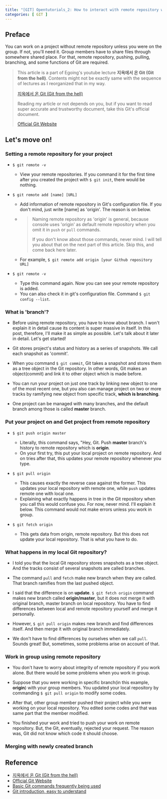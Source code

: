 ```yaml
---
title: "[GIT] Opentutorials_2: How to interact with remote repository with Git"
categories: [ GIT ]
---
```


## Preface

You can work on a project without remote repository unless you were on the group. If not, you'll need it. Group members have to share files through somewhere shared place. For that, remote repository, pushing, pulling, branching, and some functions of Git are required.

> This article is a part of Egoing's youtube lecture **지옥에서 온 Git (Git from the hell)**. Contents might not be exactly same with the sequence of lectures as I reorganized that in my way.
> 
> [지옥에서 온 Git (Git from the hell)](https://youtu.be/hFJZwOfme6w)
> 
> Reading my article or not depends on you, but if you want to read super accurate and trustworthy document, take this Git's official document.
> 
> [Official Git Website](https://git-scm.com/book/en/v2)

## Let's move on!

### Setting a remote repository for your project

* `$ git remote -v`
  - View your remote repositories. If you command it for the first time after you created the project with `$ git init`, there would be nothing.
  
* `$ git remote add [name] [URL]`
  - Add information of remote repository in Git's configuration file. If you don't mind, just write [name] as 'origin'. The reason is on below.
  - > Naming remote repository as 'origin' is general, because console uses 'origin' as default remote repository when you omit it in `push` or `pull` commands.  
    >
	> If you don't know about those commands, never mind. I will tell you about that on the next part of this article. Skip this, and come back here later.
  - For example, `$ git remote add origin [your Github repository URL]`
  
* `$ git remote -v`
  - Type this command again. Now you can see your remote repository is added.
  - You can also check it in git's configuration file. Command `$ git config --list`.

### What is 'branch'?

* Before using remote repository, you have to know about branch. I won't explain it in detail cause its content is super massive in itself. In this post, therefore, I'll make it as simple as possible. Let's talk about it later in detail. Let's get started!

* Git stores project's status and history as a series of snapshots. We call each snapshot as 'commit'.

* When you command `$ git commit`, Git takes a snapshot and stores them as a tree object in the Git repository. In other words, Git makes an object(commit) and link it to other object which is made before.

* You can run your project on just one track by linking new object to one of the most recent one, but you also can manage project on two or more tracks by ramifying new object from specific track, **which is branching**.

* One project can be managed with many branches, and the default branch among those is called **master** branch.

### Put your project on and Get project from remote repository

* `$ git push origin master`
  - Literally, this command says, "Hey, Git. Push **master** branch's history to remote repository which is **origin**.
  - On your first try, this put your local project on remote repository. And on tries after that, this updates your remote repository whenever you type.
  
* `$ git pull origin`
  - This causes exactly the reverse case against the former. This updates your local repository with remote one, while `push` updates remote one with local one.
  - Explaining what exactly happens in tree in the Git repository when you call this would confuse you. For now, never mind. I'll explain it below. This command would not make errors unless you work in group.
  
* `$ git fetch origin`
  - This gets data from origin, remote repository. But this does not update your local repository. That is what you have to do.
  
### What happens in my local Git repository?

* I told you that the local Git repository stores snapshots as a tree object. And the tracks consist of several snapshots are called branches.

* The command `pull` and `fetch` make new branch when they are called. That branch ramifies from the last pushed object.

* I said that the difference is on **update**. `$ git fetch origin` command makes new branch called **origin/master**, but it does not merge it with original branch, master branch on local repository. You have to find differences between local and remote repository yourself and merge it personally.

* However, `$ git pull origin` makes new branch and find differences itself. And then merge it with original branch immediately.

* We don't have to find differences by ourselves when we call `pull`. Sounds great! But, sometimes, some problems arise on account of that.

### Work in group using remote repository

* You don't have to worry about integrity of remote repository if you work alone. But there would be some problems when you work in group.

* Suppose that you were working in specific branch(in this example, **origin**) with your group members. You updated your local repository by commanding `$ git pull origin` to modify some codes.

* After that, other group member pushed their project while you were working on your local repository. You edited some codes and that was same part that the member modified.

* You finished your work and tried to push your work on remote repository. But, the Git, eventually, rejected your request. The reason was, Git did not know which code it should choose.

### Merging with newly created branch

## Reference

* [지옥에서 온 Git (Git from the hell)](https://youtu.be/hFJZwOfme6w)
* [Official Git Website](https://git-scm.com/book/en/v2)
* [Basic Git commands frequently being used](https://medium.com/@pks2974/%EC%9E%90%EC%A3%BC-%EC%82%AC%EC%9A%A9%ED%95%98%EB%8A%94-%EA%B8%B0%EC%B4%88-git-%EB%AA%85%EB%A0%B9%EC%96%B4-%EC%A0%95%EB%A6%AC%ED%95%98%EA%B8%B0-533b3689db81)
* [Git introduction, easy to understand](https://backlog.com/git-tutorial/kr/stepup/stepup3_1.html)
























